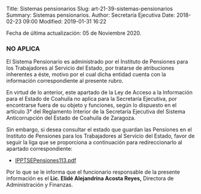 Title: Sistemas pensionarios
Slug: art-21-39-sistemas-pensionarios
Summary: Sistemas pensionarios.
Author: Secretaría Ejecutiva
Date: 2018-02-23 09:00
Modified: 2019-01-31 16:22


Fecha de última actualización: 05 de Noviembre 2020.

### NO APLICA

El Sistema Pensionario es administrado por el Instituto de Pensiones para los Trabajadores al Servicio del Estado, por tratarse de atribuciones inherentes a éste, motivo por el cual dicha entidad cuenta con la información correspondiente al presente rubro.

En virtud de lo anterior, este apartado de la Ley de Acceso a la Información para el Estado de Coahuila no aplica para la Secretaría Ejecutiva, por encontrarse fuera de su objeto y funciones, según lo dispuesto en el artículo 3° del Reglamento Interior de la Secretaría Ejecutiva del Sistema Anticorrupción del Estado de Coahuila de Zaragoza.

Sin embargo, si desea consultar el estado que guardan las Pensiones en el Instituto de Pensiones para los Trabajadores al Servicio del Estado, favor de seguir la liga que se proporciona a continuación para redireccionarlo al apartado correspondiente:

* [IPPTSEPensiones113.pdf](http://www.coahuilatransparente.gob.mx/BD/EstadoqueGuardanlasPensiones/IPPTSEPensiones113.pdf)

Por lo que se le informa que el funcionario responsable de la presente información es el **Lic. Elidé Alejandrina Acosta Reyes,** Directora de Administración y Finanzas.
